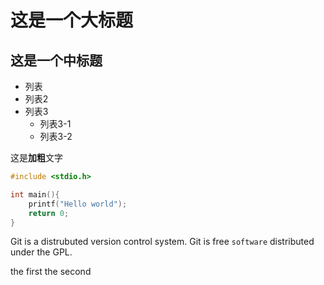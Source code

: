 # 这是一个大标题

## 这是一个中标题

- 列表
- 列表2
- 列表3
  - 列表3-1
  - 列表3-2

这是**加粗**文字

```c
#include <stdio.h>

int main(){
    printf("Hello world");
    return 0;
}
```

Git is a distrubuted version control system.
Git is free `software` distributed under the GPL.

the first
the second 
